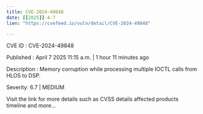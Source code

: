 ```yaml
---
title: CVE-2024-49848
date: [[2025]]-4-7
lien: "https://cvefeed.io/vuln/detail/CVE-2024-49848"

---
```


CVE ID : CVE-2024-49848

Published :  April 7
2025
11:15 a.m. | 1 hour
11 minutes ago

Description : Memory corruption while processing multiple IOCTL calls from HLOS to DSP.

Severity: 6.7 | MEDIUM

Visit the link for more details
such as CVSS details
affected products
timeline
and more...
